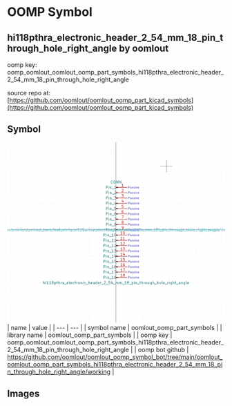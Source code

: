 # OOMP Symbol  
## hi118pthra_electronic_header_2_54_mm_18_pin_through_hole_right_angle  by oomlout  
  
oomp key: oomp_oomlout_oomlout_oomp_part_symbols_hi118pthra_electronic_header_2_54_mm_18_pin_through_hole_right_angle  
  
source repo at: [https://github.com/oomlout/oomlout_oomp_part_kicad_symbols](https://github.com/oomlout/oomlout_oomp_part_kicad_symbols)  
## Symbol  
  
[![working.png](working_600.png)](working.png)  
| name | value | 
| --- | --- | 
| symbol name | oomlout_oomp_part_symbols | 
| library name | oomlout_oomp_part_symbols | 
| oomp key | oomp_oomlout_oomlout_oomp_part_symbols_hi118pthra_electronic_header_2_54_mm_18_pin_through_hole_right_angle | 
| oomp bot github | https://github.com/oomlout/oomlout_oomp_symbol_bot/tree/main/oomlout_oomlout_oomp_part_symbols_hi118pthra_electronic_header_2_54_mm_18_pin_through_hole_right_angle/working | 
## Images  
